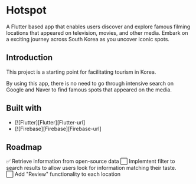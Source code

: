 # Hotspot

A Flutter based app that enables users discover and explore famous filming locations that appeared on television, movies, and other media. Embark on a exciting journey across South Korea as you uncover iconic spots. 

## Introduction

This project is a starting point for facilitating tourism in Korea. 

By using this app, there is no need to go through intensive search on Google and Naver to find famous spots that appeared on the media. 

## Built with
* [![Flutter][Flutter][Flutter-url]
* [![Firebase][Firebase][Firebase-url]

## Roadmap
✅ Retrieve information from open-source data
⬜ Implemtent filter to search results to allow users look for information matching their taste.  
⬜ Add "Review" functionality to each location 
